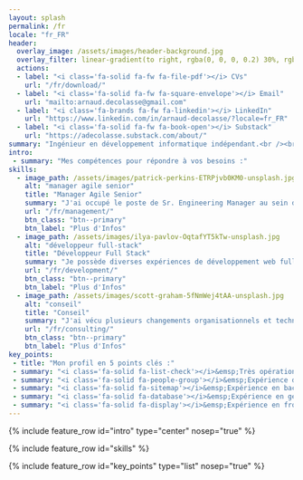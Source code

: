 ```yaml
---
layout: splash
permalink: /fr
locale: "fr_FR"
header:
  overlay_image: /assets/images/header-background.jpg
  overlay_filter: linear-gradient(to right, rgba(0, 0, 0, 0.2) 30%, rgba(164, 10, 10, 0.2))
  actions:
  - label: "<i class='fa-solid fa-fw fa-file-pdf'></i> CVs"
    url: "/fr/download/"  
  - label: "<i class='fa-solid fa-fw fa-square-envelope'></i> Email"
    url: "mailto:arnaud.decolasse@gmail.com"
  - label: "<i class='fa-brands fa-fw fa-linkedin'></i> LinkedIn"
    url: "https://www.linkedin.com/in/arnaud-decolasse/?locale=fr_FR"
  - label: "<i class='fa-solid fa-fw fa-book-open'></i> Substack"
    url: "https://adecolasse.substack.com/about/"
summary: "Ingénieur en développement informatique indépendant.<br /><br />15 ans d'expérience au sein de groupes tel qu'Expedia et Bouygues Telecom, en France et aux États-Unis.<br />"
intro:
 - summary: "Mes compétences pour répondre à vos besoins :"
skills:
  - image_path: /assets/images/patrick-perkins-ETRPjvb0KM0-unsplash.jpg
    alt: "manager agile senior"
    title: "Manager Agile Senior"
    summary: "J'ai occupé le poste de Sr. Engineering Manager au sein d'Expedia Group, utilisant les méthodes Agile pour organiser des équipes de développement poylvalentes."
    url: "/fr/management/"
    btn_class: "btn--primary"    
    btn_label: "Plus d'Infos"
  - image_path: /assets/images/ilya-pavlov-OqtafYT5kTw-unsplash.jpg
    alt: "développeur full-stack"
    title: "Développeur Full Stack"
    summary: "Je possède diverses expériences de développement web full stack, avec une spécialisation sur la partie back-end et les technologies APIs, y compris sur le Cloud."
    url: "/fr/development/"
    btn_class: "btn--primary"
    btn_label: "Plus d'Infos"    
  - image_path: /assets/images/scott-graham-5fNmWej4tAA-unsplash.jpg
    alt: "conseil"
    title: "Conseil"
    summary: "J'ai vécu plusieurs changements organisationnels et technologiques durant ma carrière, tout en prenant part aux choix structurants impactant les équipes."
    url: "/fr/consulting/"
    btn_class: "btn--primary"    
    btn_label: "Plus d'Infos"
key_points:
 - title: "Mon profil en 5 points clés :"
 - summary: "<i class='fa-solid fa-list-check'></i>&emsp;Très opérationnel grace à mes compétences techniques, produit et manageriales"
 - summary: "<i class='fa-solid fa-people-group'></i>&emsp;Expérience de manager agile et de coach technique avec focus sur la qualité "
 - summary: "<i class='fa-solid fa-sitemap'></i>&emsp;Expérience en back-end API REST et architectures orientées domaines"
 - summary: "<i class='fa-solid fa-database'></i>&emsp;Expérience en gestion de base de données relationnelles et documents"
 - summary: "<i class='fa-solid fa-display'></i>&emsp;Expérience en front-end JS (React, NodeJS) avec utilisation d'API GraphQL"
---
```


{% include feature_row id="intro" type="center" nosep="true" %}

{% include feature_row id="skills" %}

{% include feature_row id="key_points" type="list" nosep="true" %}

